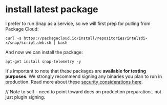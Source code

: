 # install latest package

I prefer to run Snap as a service, so we will first prep for pulling from Package Cloud:  

`
curl -s https://packagecloud.io/install/repositories/intelsdi-x/snap/script.deb.sh | bash
`

And now we can install the package: 

`
apt-get install snap-telemetry -y
`

It's important to note that these packages are **available for testing purposes**. We strongly recommend signing any binaries you plan to run in production. Read more about these [security considerations here](https://github.com/intelsdi-x/snap/blob/master/docs/PLUGIN_SIGNING.md).

// Note to self - need to point toward docs on production preparation.. not just plugin signing.